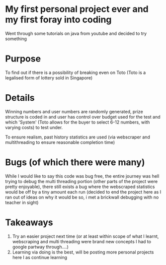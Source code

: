 # My first personal project ever and my first foray into coding
Went through some tutorials on java from youtube and decided to try something

# Purpose
To find out if there is a possibility of breaking even on Toto (Toto is a legalised form of lottery sold in Singapore)

# Details
Winning numbers and user numbers are randomly generated, prize structure is coded in and user has control over budget used for the test and which 'System' (Toto allows for the buyer to select 6-12 numbers, with varying costs) to test under.

To ensure realism, past history statistics are used (via webscraper and multithreading to ensure reasonable completion time)

# Bugs (of which there were many)
While I would like to say this code was bug free, the entire journey was hell trying to debug the multi threading portion (other parts of the project were pretty enjoyable), there still exists a bug where the webscraped statistics would be off by a tiny amount each run (decided to end the project here as I ran out of ideas on why it would be so, i met a brickwall debugging with no teacher in sight)

# Takeaways
1) Try an easier project next time (or at least within scope of what I learnt, webscraping and multi threading were brand new concepts I had to google partway through....)
2) Learning via doing is the best, will be posting more personal projects here I as continue learning

